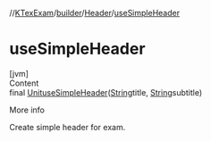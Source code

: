//[KTexExam](../../../index.md)/[builder](../index.md)/[Header](index.md)/[useSimpleHeader](use-simple-header.md)



# useSimpleHeader  
[jvm]  
Content  
final [Unit](https://kotlinlang.org/api/latest/jvm/stdlib/kotlin/-unit/index.html)[useSimpleHeader](use-simple-header.md)([String](https://docs.oracle.com/javase/8/docs/api/java/lang/String.html)title, [String](https://docs.oracle.com/javase/8/docs/api/java/lang/String.html)subtitle)  
  
More info  


Create simple header for exam.

  



